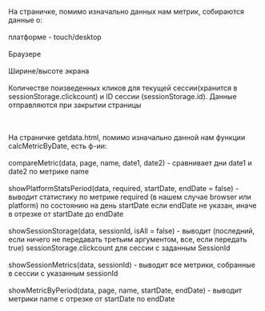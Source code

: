 На страничке, помимо изначально данных нам метрик, собираются данные о: <br/><br/>
платформе - touch/desktop <br/><br/>
Браузере <br/><br/>
Ширине/высоте экрана <br/><br/>
Количестве поизведенных кликов для текущей сессии(хранится в sessionStorage.clickcount) и ID сессии (sessionStorage.id). Данные отправляются при закрытии страницы <br/><br/><br/>

На страничке getdata.html, помимо изначально данной нам функции calcMetricByDate, есть ф-ии: <br/><br/>
compareMetric(data, page, name, date1, date2) - сравнивает дни date1 и date2 по метрике name <br/><br/>
showPlatformStatsPeriod(data, required, startDate, endDate = false) - выводит статистику по метрике required (в нашем случае browser или platform) по состоянию на 
день startDate если endDate не указан, иначе в отрезке от startDate до endDate <br/><br/>
showSessionStorage(data, sessionId, isAll = false) - выводит (последний, если ничего не передавать третьим аргументом, все, если передать true) sessionStorage.clickcount для сессии с заданным SessionId <br/><br/>
showSessionMetrics(data, sessionId) - выводит все метрики, собранные в сессии с указанным sessionId<br/><br/>
showMetricByPeriod(data, page, name, startDate, endDate) - выводит метрики name с отрезке от startDate по endDate
